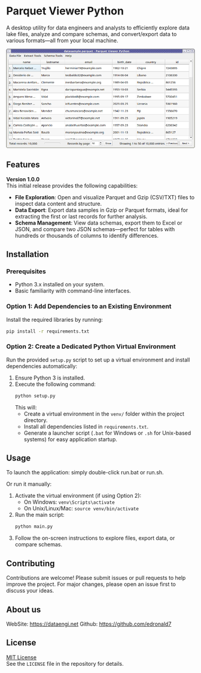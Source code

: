 # Parquet Viewer Python

A desktop utility for data engineers and analysts to efficiently explore data lake files, analyze and compare schemas, and convert/export data to various formats—all from your local machine.

![Application Parquet Viewer](assets/images/parquet-viewer-python.png)


## Features
**Version 1.0.0**  
This initial release provides the following capabilities:
- **File Exploration**: Open and visualize Parquet and Gzip (CSV/TXT) files to inspect data content and structure.
- **Data Export**: Export data samples in Gzip or Parquet formats, ideal for extracting the first or last records for further analysis.
- **Schema Management**: View data schemas, export them to Excel or JSON, and compare two JSON schemas—perfect for tables with hundreds or thousands of columns to identify differences.

## Installation

### Prerequisites
- Python 3.x installed on your system.
- Basic familiarity with command-line interfaces.

### Option 1: Add Dependencies to an Existing Environment
Install the required libraries by running:
```bash
pip install -r requirements.txt
```

### Option 2: Create a Dedicated Python Virtual Environment
Run the provided `setup.py` script to set up a virtual environment and install dependencies automatically:
1. Ensure Python 3 is installed.
2. Execute the following command:
   ```bash
   python setup.py
   ```
   This will:
   - Create a virtual environment in the `venv/` folder within the project directory.
   - Install all dependencies listed in `requirements.txt`.
   - Generate a launcher script (`.bat` for Windows or `.sh` for Unix-based systems) for easy application startup.

## Usage
To launch the application: simply double-click run.bat or run.sh.


Or run it manually:
1. Activate the virtual environment (if using Option 2):
   - On Windows: `venv\Scripts\activate`
   - On Unix/Linux/Mac: `source venv/bin/activate`
2. Run the main script:
   ```bash
   python main.py
   ```
3. Follow the on-screen instructions to explore files, export data, or compare schemas.

## Contributing
Contributions are welcome! Please submit issues or pull requests to help improve the project. For major changes, please open an issue first to discuss your ideas.

## About us
WebSite: https://dataengi.net
Github: https://github.com/edronald7

## License
[MIT License](LICENSE)  
See the `LICENSE` file in the repository for details.
